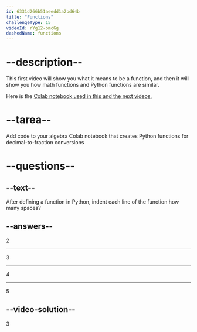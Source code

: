 ```yaml
---
id: 6331d266b51aeedd1a2bd64b
title: "Functions"
challengeType: 15
videoId: rYg12-omcGg
dashedName: functions
---
```


# --description--

This first video will show you what it means to be a function, and then it will show you how math functions and Python functions are similar.

Here is the <a href="https://colab.research.google.com/drive/1d0e55NoKjKILIum34POv04h0OLpE_pkn" target="_blank" rel="noopener noreferrer nofollow">Colab notebook used in this and the next videos.</a>

# --tarea--

Add code to your algebra Colab notebook that creates Python functions for decimal-to-fraction conversions

# --questions--

## --text--

After defining a function in Python, indent each line of the function how many spaces?

## --answers--

2

---

3

---

4

---

5

## --video-solution--

3
